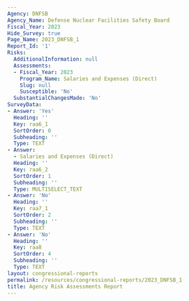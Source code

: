 ```yaml
---
Agency: DNFSB
Agency_Name: Defense Nuclear Facilities Safety Board
Fiscal_Year: 2023
Hide_Survey: true
Page_Name: 2023_DNFSB_1
Report_Id: '1'
Risks:
  AdditionalInformation: null
  Assessments:
  - Fiscal_Year: 2023
    Program_Name: Salaries and Expenses (Direct)
    Slug: null
    Susceptible: 'No'
  SubstantialChangesMade: 'No'
SurveyData:
- Answer: 'Yes'
  Heading: ''
  Key: raa6_1
  SortOrder: 0
  Subheading: ''
  Type: TEXT
- Answer:
  - Salaries and Expenses (Direct)
  Heading: ''
  Key: raa6_2
  SortOrder: 1
  Subheading: ''
  Type: MULTISELECT_TEXT
- Answer: 'No'
  Heading: ''
  Key: raa7_1
  SortOrder: 2
  Subheading: ''
  Type: TEXT
- Answer: 'No'
  Heading: ''
  Key: raa8
  SortOrder: 4
  Subheading: ''
  Type: TEXT
layout: congressional-reports
permalink: /resources/congressional-reports/2023_DNFSB_1
title: Agency Risk Assessments Report
---
```

